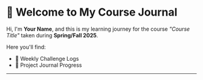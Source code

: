 # 👋 Welcome to My Course Journal

Hi, I'm **Your Name**, and this is my learning journey for the course _"Course Title"_ taken during **Spring/Fall 2025**.

Here you'll find:

- 📘 Weekly Challenge Logs  
- 🚀 Project Journal Progress  

---